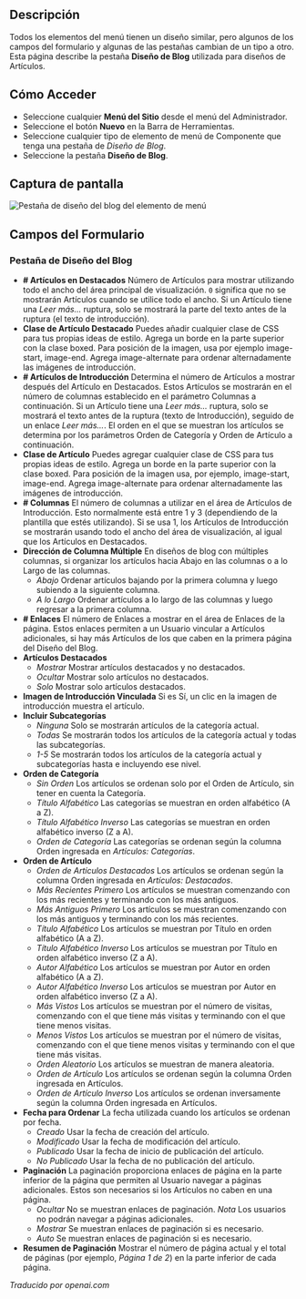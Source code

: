 <!-- Filename: Help6.x:Menu_Item_Blog_Layout  / Display title: Élément de Menu Disposition du Blog -->

## Descripción

Todos los elementos del menú tienen un diseño similar, pero algunos de los campos del formulario y algunas de las pestañas cambian de un tipo a otro. Esta página describe la pestaña **Diseño de Blog** utilizada para diseños de Artículos.

## Cómo Acceder

* Seleccione cualquier **Menú del Sitio** desde el menú del Administrador.
* Seleccione el botón **Nuevo** en la Barra de Herramientas.
* Seleccione cualquier tipo de elemento de menú de Componente que tenga una pestaña de *Diseño de Blog*.
* Seleccione la pestaña **Diseño de Blog**.

## Captura de pantalla

![Pestaña de diseño del blog del elemento de menú](../../../es/images/menu-items-common/articles-category-blog-blog-layout-tab.png)

## Campos del Formulario

### Pestaña de Diseño del Blog

- **\# Artículos en Destacados** Número de Artículos para mostrar utilizando todo el ancho del área principal de visualización. `0` significa que no se mostrarán Artículos cuando se utilice todo el ancho. Si un Artículo tiene una *Leer más...* ruptura, solo se mostrará la parte del texto antes de la ruptura (el texto de introducción).
- **Clase de Artículo Destacado** Puedes añadir cualquier clase de CSS para tus propias ideas de estilo. Agrega un borde en la parte superior con la clase boxed. Para posición de la imagen, usa por ejemplo image-start, image-end. Agrega image-alternate para ordenar alternadamente las imágenes de introducción.
- **\# Artículos de Introducción** Determina el número de Artículos a mostrar después del Artículo en Destacados. Estos Artículos se mostrarán en el número de columnas establecido en el parámetro Columnas a continuación. Si un Artículo tiene una *Leer más...* ruptura, solo se mostrará el texto antes de la ruptura (texto de Introducción), seguido de un enlace *Leer más...*. El orden en el que se muestran los artículos se determina por los parámetros Orden de Categoría y Orden de Artículo a continuación.
- **Clase de Artículo** Puedes agregar cualquier clase de CSS para tus propias ideas de estilo. Agrega un borde en la parte superior con la clase boxed. Para posición de la imagen usa, por ejemplo, image-start, image-end. Agrega image-alternate para ordenar alternadamente las imágenes de introducción.
- **\# Columnas** El número de columnas a utilizar en el área de Artículos de Introducción. Esto normalmente está entre 1 y 3 (dependiendo de la plantilla que estés utilizando). Si se usa 1, los Artículos de Introducción se mostrarán usando todo el ancho del área de visualización, al igual que los Artículos en Destacados.
- **Dirección de Columna Múltiple** En diseños de blog con múltiples columnas, si organizar los artículos hacia Abajo en las columnas o a lo Largo de las columnas.
  - *Abajo* Ordenar artículos bajando por la primera columna y luego subiendo a la siguiente columna.
  - *A lo Largo* Ordenar artículos a lo largo de las columnas y luego regresar a la primera columna.
- **\# Enlaces** El número de Enlaces a mostrar en el área de Enlaces de la página. Estos enlaces permiten a un Usuario vincular a Artículos adicionales, si hay más Artículos de los que caben en la primera página del Diseño del Blog.
- **Artículos Destacados**
  - *Mostrar* Mostrar artículos destacados y no destacados.
  - *Ocultar* Mostrar solo artículos no destacados.
  - *Solo* Mostrar solo artículos destacados.
- **Imagen de Introducción Vinculada** Si es Sí, un clic en la imagen de introducción muestra el artículo.
- **Incluir Subcategorías**
  - *Ninguna* Solo se mostrarán artículos de la categoría actual.
  - *Todas* Se mostrarán todos los artículos de la categoría actual y todas las subcategorías.
  - *1-5* Se mostrarán todos los artículos de la categoría actual y subcategorías hasta e incluyendo ese nivel.
- **Orden de Categoría**
  - *Sin Orden* Los artículos se ordenan solo por el Orden de Artículo, sin tener en cuenta la Categoría.
  - *Título Alfabético* Las categorías se muestran en orden alfabético (A a Z).
  - *Título Alfabético Inverso* Las categorías se muestran en orden alfabético inverso (Z a A).
  - *Orden de Categoría* Las categorías se ordenan según la columna Orden ingresada en *Artículos: Categorías*.
- **Orden de Artículo**
  - *Orden de Artículos Destacados* Los artículos se ordenan según la columna Orden ingresada en *Artículos: Destacados*.
  - *Más Recientes Primero* Los artículos se muestran comenzando con los más recientes y terminando con los más antiguos.
  - *Más Antiguos Primero* Los artículos se muestran comenzando con los más antiguos y terminando con los más recientes.
  - *Título Alfabético* Los artículos se muestran por Título en orden alfabético (A a Z).
  - *Título Alfabético Inverso* Los artículos se muestran por Título en orden alfabético inverso (Z a A).
  - *Autor Alfabético* Los artículos se muestran por Autor en orden alfabético (A a Z).
  - *Autor Alfabético Inverso* Los artículos se muestran por Autor en orden alfabético inverso (Z a A).
  - *Más Vistos* Los artículos se muestran por el número de visitas, comenzando con el que tiene más visitas y terminando con el que tiene menos visitas.
  - *Menos Vistos* Los artículos se muestran por el número de visitas, comenzando con el que tiene menos visitas y terminando con el que tiene más visitas.
  - *Orden Aleatorio* Los artículos se muestran de manera aleatoria.
  - *Orden de Artículo* Los artículos se ordenan según la columna Orden ingresada en Artículos.
  - *Orden de Artículo Inverso* Los artículos se ordenan inversamente según la columna Orden ingresada en Artículos.
- **Fecha para Ordenar** La fecha utilizada cuando los artículos se ordenan por fecha.
  - *Creado* Usar la fecha de creación del artículo.
  - *Modificado* Usar la fecha de modificación del artículo.
  - *Publicado* Usar la fecha de inicio de publicación del artículo.
  - *No Publicado* Usar la fecha de no publicación del artículo.
- **Paginación** La paginación proporciona enlaces de página en la parte inferior de la página que permiten al Usuario navegar a páginas adicionales. Estos son necesarios si los Artículos no caben en una página.
  - *Ocultar* No se muestran enlaces de paginación. *Nota* Los usuarios no podrán navegar a páginas adicionales.
  - *Mostrar* Se muestran enlaces de paginación si es necesario.
  - *Auto* Se muestran enlaces de paginación si es necesario.
- **Resumen de Paginación** Mostrar el número de página actual y el total de páginas (por ejemplo, *Página 1 de 2*) en la parte inferior de cada página.

*Traducido por openai.com*

